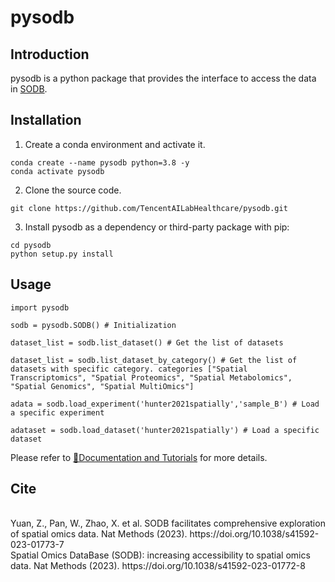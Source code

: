 # pysodb
## Introduction
pysodb is a python package that provides the interface to access the data in [SODB](https://gene.ai.tencent.com/SpatialOmics/).

## Installation
1. Create a conda environment and activate it.
```
conda create --name pysodb python=3.8 -y
conda activate pysodb
```
2. Clone the source code.
```
git clone https://github.com/TencentAILabHealthcare/pysodb.git
```
3. Install pysodb as a dependency or third-party package with pip:
```
cd pysodb
python setup.py install
```

## Usage
```
import pysodb

sodb = pysodb.SODB() # Initialization

dataset_list = sodb.list_dataset() # Get the list of datasets

dataset_list = sodb.list_dataset_by_category() # Get the list of datasets with specific category. categories ["Spatial Transcriptomics", "Spatial Proteomics", "Spatial Metabolomics", "Spatial Genomics", "Spatial MultiOmics"]

adata = sodb.load_experiment('hunter2021spatially','sample_B') # Load a specific experiment 

adataset = sodb.load_dataset('hunter2021spatially') # Load a specific dataset
```
Please refer to [📘Documentation and Tutorials](https://pysodb.readthedocs.io/en/latest/) for more details.

## Cite
<br>
Yuan, Z., Pan, W., Zhao, X. et al. SODB facilitates comprehensive exploration of spatial omics data. Nat Methods (2023). https://doi.org/10.1038/s41592-023-01773-7

<br>
Spatial Omics DataBase (SODB): increasing accessibility to spatial omics data. Nat Methods (2023). https://doi.org/10.1038/s41592-023-01772-8
